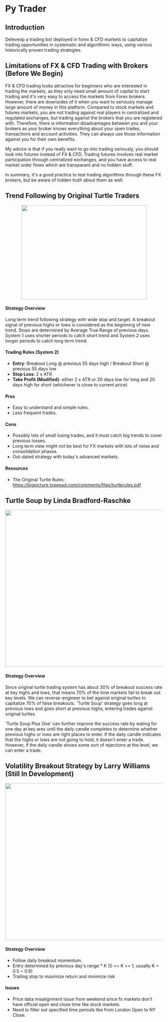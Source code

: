 # Py Trader

## Introduction

Deleveop a trading bot deployed in forex & CFD markets to capitalize trading opportunities in systematic and algorithmic ways, using various historically proven trading strategies.

## Limitations of FX & CFD Trading with Brokers (Before We Begin)

FX & CFD trading looks attractive for beginners who are interested in trading the markets, as they only need small amount of capital to start trading and it's very easy to access the markets from Forex brokers. However, there are downsides of it when you want to seriously manage large amount of money in this platform. Compared to stock markets and futures markets, you are not trading against real players in centralized and regulated exchanges, but trading against the brokers that you are registered with. Therefore, there is information disadvantages between you and your brokers as your broker knows everything about your open trades, transactions and account activities. They can always use those information against you for their own benefits.

My advice is that if you really want to go into trading seriously, you should look into futures instead of FX & CFD. Trading futures involves real market participation through centralized exchanges, and you have access to real market order flows which are transparant and no hidden stuff.

In summary, it's a good practice to test trading algorithms through these FX brokers, but be aware of hidden truth about them as well. 

## Trend Following by Original Turtle Traders

<p align="center">
  <img width="400" height="300" src="https://user-images.githubusercontent.com/41933169/113924806-3f7f0e00-97b8-11eb-918a-b2b2cd8e8e0b.png">
</p>

#### Strategy Overview

Long term trend following strategy with wide stop and target. A breakout signal of previous highs or lows is considered as the beginning of new trend. Stops are determined by Average True Range of previous days. System 1 uses shorter periods to catch short trend and System 2 uses longer periods to catch long term trend.

#### Trading Rules (System 2)

- **Entry**: Breakout Long @ previous 55 days high / Breakout Short @ previous 55 days low
- **Stop Loss**: 2 x ATR
- **Take Profit (Modified)**: either 2 x ATR or 20 days low for long and 20 days high for short (whichever is close to current price)

#### Pros

- Easy to understand and simple rules.
- Less frequent trades.

#### Cons

- Possibly lots of small losing trades, and it must catch big trends to cover previous losses.
- Long term view might not be best for FX markets with lots of noise and consolidation phases.
- Out-dated strategy with today's advanced markets.

#### Resources

- The Original Turtle Rules: https://bigpicture.typepad.com/comments/files/turtlerules.pdf

## Turtle Soup by Linda Bradford-Raschke

<p align="center">
  <img width="700" height="500" src="https://user-images.githubusercontent.com/41933169/114284407-a7825e00-9a1d-11eb-8a42-38906125221b.png">
</p>

#### Strategy Overview

Since original turtle trading system has about 30% of breakout success rate at key highs and lows, that means 70% of the time markets fail to break out key levels. We can reverse-engineer to bet against original turtles to capitalize 70% of false breakouts. 'Turtle Soup' strategy goes long at previous lows and goes short at previous highs, entering trades against original turtles.

'Turtle Soup Plus One' can further improve the success rate by wating for one day at key ares until the daily candle completes to determine whether previous highs or lows are right places to enter. If the daily candle indicates that the highs or lows are not going to hold, it doesn't enter a trade. However, if the daily candle shows some sort of rejections at the level, we can enter a trade. 

## Volatility Breakout Strategy by Larry Williams (Still In Development)

<p align="center">
  <img width="700" height="500" src="https://user-images.githubusercontent.com/41933169/114284586-e4028980-9a1e-11eb-893b-e2df34434285.png">
</p>

#### Strategy Overview

- Follow daily breakout momentum.
- Entry determined by previous day's range * K (0 <= K <= 1, usually K = 0.5 ~ 0.6)
- Trailing stop to maximize return and minimize risk

#### Issues

- Price data misalignment issue from weekend since fx markets don't have official open and close time like stock markets.
- Need to filter out specified time periods like from London Open to NY Close.
